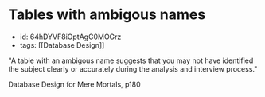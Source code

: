 # Tables with ambigous names
* id: 64hDYVF8iOptAgC0MOGrz
* tags: [[Database Design]]

"A table with an ambigous name suggests that you may not have identified the subject clearly or accurately during the analysis and interview process."

Database Design for Mere Mortals, p180